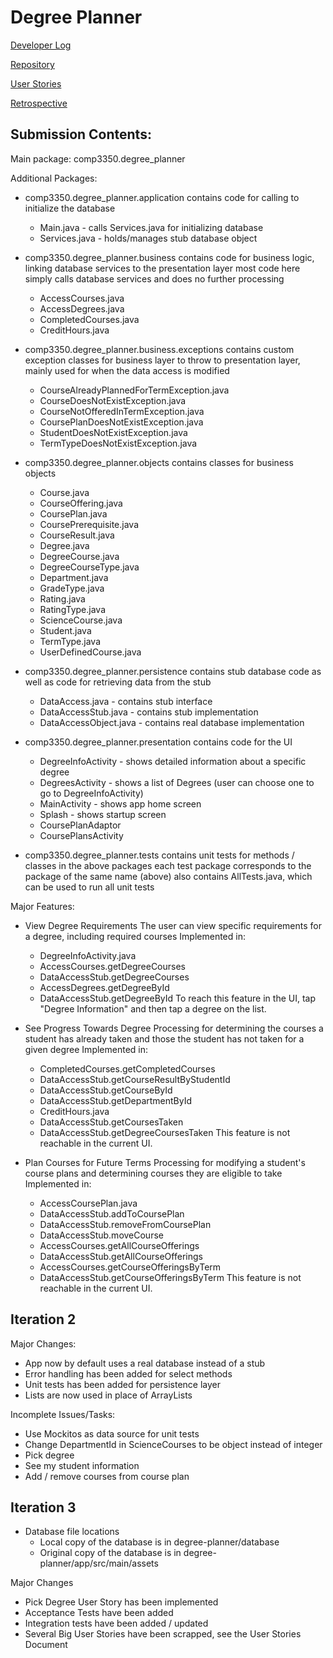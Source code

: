 # Degree Planner

[Developer Log](https://docs.google.com/document/d/1VlnjG8H_lTQEfeJ99SGC2vxbQOdTMdJD4wwznMJKhIU/edit?usp=sharing)

[Repository](https://github.com/tiffcj/degree-planner.git)

[User Stories](https://docs.google.com/document/d/1IxhGPwOgUdlWqZGTTWUEu0HilO-rmCI_imyEIydX6Lk/edit)

[Retrospective](https://docs.google.com/document/d/12ASD9879N6Ze83E326FPG84pZJWNqVVYP67Y0YrRJMk/edit?usp=sharing)

## Submission Contents:

Main package: comp3350.degree_planner

Additional Packages:

- comp3350.degree_planner.application
  contains code for calling to initialize the database
  - Main.java - calls Services.java for initializing database
  - Services.java - holds/manages stub database object

- comp3350.degree_planner.business
  contains code for business logic, linking database services to the presentation layer
  most code here simply calls database services and does no further processing
  - AccessCourses.java
  - AccessDegrees.java
  - CompletedCourses.java
  - CreditHours.java

- comp3350.degree_planner.business.exceptions
  contains custom exception classes for business layer to throw to presentation layer, 
  mainly used for when the data access is modified
  - CourseAlreadyPlannedForTermException.java
  - CourseDoesNotExistException.java
  - CourseNotOfferedInTermException.java
  - CoursePlanDoesNotExistException.java
  - StudentDoesNotExistException.java
  - TermTypeDoesNotExistException.java

- comp3350.degree_planner.objects
  contains classes for business objects
  - Course.java
  - CourseOffering.java
  - CoursePlan.java
  - CoursePrerequisite.java
  - CourseResult.java
  - Degree.java
  - DegreeCourse.java
  - DegreeCourseType.java
  - Department.java
  - GradeType.java
  - Rating.java
  - RatingType.java
  - ScienceCourse.java
  - Student.java
  - TermType.java
  - UserDefinedCourse.java

- comp3350.degree_planner.persistence
  contains stub database code as well as code for retrieving data from the stub
  - DataAccess.java - contains stub interface
  - DataAccessStub.java - contains stub implementation
  - DataAccessObject.java - contains real database implementation

- comp3350.degree_planner.presentation
  contains code for the UI
  - DegreeInfoActivity - shows detailed information about a specific degree
  - DegreesActivity - shows a list of Degrees (user can choose one to go to DegreeInfoActivity)
  - MainActivity - shows app home screen
  - Splash - shows startup screen
  - CoursePlanAdaptor
  - CoursePlansActivity

- comp3350.degree_planner.tests
  contains unit tests for methods / classes in the above packages
  each test package corresponds to the package of the same name (above)
  also contains AllTests.java, which can be used to run all unit tests

Major Features:

- View Degree Requirements
  The user can view specific requirements for a degree, including required courses
  Implemented in:
  - DegreeInfoActivity.java
  - AccessCourses.getDegreeCourses
  - DataAccessStub.getDegreeCourses
  - AccessDegrees.getDegreeById
  - DataAccessStub.getDegreeById
  To reach this feature in the UI, tap "Degree Information" and then tap a degree on the list.
 
- See Progress Towards Degree
  Processing for determining the courses a student has already taken and those the student has not taken for a given degree
  Implemented in:
  - CompletedCourses.getCompletedCourses
  - DataAccessStub.getCourseResultByStudentId
  - DataAccessStub.getCourseById
  - DataAccessStub.getDepartmentById
  - CreditHours.java
  - DataAccessStub.getCoursesTaken
  - DataAccessStub.getDegreeCoursesTaken
  This feature is not reachable in the current UI.
  
- Plan Courses for Future Terms
  Processing for modifying a student's course plans and determining courses they are eligible to take
  Implemented in:
  - AccessCoursePlan.java
  - DataAccessStub.addToCoursePlan
  - DataAccessStub.removeFromCoursePlan
  - DataAccessStub.moveCourse
  - AccessCourses.getAllCourseOfferings
  - DataAccessStub.getAllCourseOfferings
  - AccessCourses.getCourseOfferingsByTerm
  - DataAccessStub.getCourseOfferingsByTerm
  This feature is not reachable in the current UI.

## Iteration 2

Major Changes:

- App now by default uses a real database instead of a stub
- Error handling has been added for select methods
- Unit tests has been added for persistence layer
- Lists are now used in place of ArrayLists

Incomplete Issues/Tasks:

- Use Mockitos as data source for unit tests
- Change DepartmentId in ScienceCourses to be object instead of integer
- Pick degree
- See my student information
- Add / remove courses from course plan

## Iteration 3
- Database file locations
  - Local copy of the database is in degree-planner/database
  - Original copy of the database is in degree-planner/app/src/main/assets
  
Major Changes
- Pick Degree User Story has been implemented
- Acceptance Tests have been added
- Integration tests have been added / updated
- Several Big User Stories have been scrapped, see the User Stories Document

